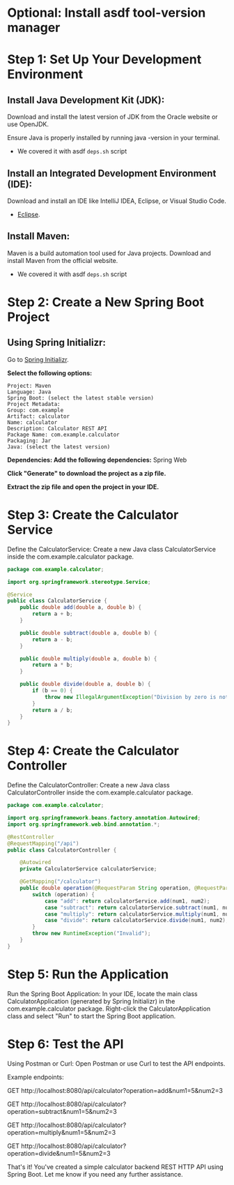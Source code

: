 # Optional: Install asdf tool-version manager

# Step 1: Set Up Your Development Environment
## Install Java Development Kit (JDK):

Download and install the latest version of JDK from the Oracle website or use OpenJDK.

Ensure Java is properly installed by running java -version in your terminal.

* We covered it with asdf `deps.sh` script

## Install an Integrated Development Environment (IDE):

Download and install an IDE like IntelliJ IDEA, Eclipse, or Visual Studio Code.
* [Eclipse](https://www.eclipse.org/downloads/).

## Install Maven:

Maven is a build automation tool used for Java projects.
Download and install Maven from the official website.

* We covered it with asdf `deps.sh` script

# Step 2: Create a New Spring Boot Project

## Using Spring Initializr:
Go to [Spring Initializr](https://start.spring.io/).

**Select the following options:**

    Project: Maven
    Language: Java
    Spring Boot: (select the latest stable version)
    Project Metadata:
    Group: com.example
    Artifact: calculator
    Name: calculator
    Description: Calculator REST API
    Package Name: com.example.calculator
    Packaging: Jar
    Java: (select the latest version)

**Dependencies: Add the following dependencies:**
    Spring Web

**Click "Generate" to download the project as a zip file.**

**Extract the zip file and open the project in your IDE.**

# Step 3: Create the Calculator Service
Define the CalculatorService:
Create a new Java class CalculatorService inside the com.example.calculator package.

```java
package com.example.calculator;

import org.springframework.stereotype.Service;

@Service
public class CalculatorService {
    public double add(double a, double b) {
        return a + b;
    }

    public double subtract(double a, double b) {
        return a - b;
    }

    public double multiply(double a, double b) {
        return a * b;
    }

    public double divide(double a, double b) {
        if (b == 0) {
            throw new IllegalArgumentException("Division by zero is not allowed.");
        }
        return a / b;
    }
}
```

# Step 4: Create the Calculator Controller

Define the CalculatorController:
Create a new Java class CalculatorController inside the com.example.calculator package.

```java
package com.example.calculator;

import org.springframework.beans.factory.annotation.Autowired;
import org.springframework.web.bind.annotation.*;

@RestController
@RequestMapping("/api")
public class CalculatorController {

    @Autowired
    private CalculatorService calculatorService;

    @GetMapping("/calculator")
    public double operation(@RequestParam String operation, @RequestParam double num1, @RequestParam double num2) {
        switch (operation) {
            case "add": return calculatorService.add(num1, num2);
            case "subtract": return calculatorService.subtract(num1, num2);
            case "multiply": return calculatorService.multiply(num1, num2);
            case "divide": return calculatorService.divide(num1, num2);
        }
        throw new RuntimeException("Invalid");
    }
}
```

# Step 5: Run the Application

Run the Spring Boot Application:
In your IDE, locate the main class CalculatorApplication (generated by Spring Initializr) in the com.example.calculator package.
Right-click the CalculatorApplication class and select "Run" to start the Spring Boot application.

# Step 6: Test the API

Using Postman or Curl:
Open Postman or use Curl to test the API endpoints.

Example endpoints:

GET http://localhost:8080/api/calculator?operation=add&num1=5&num2=3

GET http://localhost:8080/api/calculator?operation=subtract&num1=5&num2=3

GET http://localhost:8080/api/calculator?operation=multiply&num1=5&num2=3

GET http://localhost:8080/api/calculator?operation=divide&num1=5&num2=3

That's it! You've created a simple calculator backend REST HTTP API using Spring Boot. Let me know if you need any further assistance.